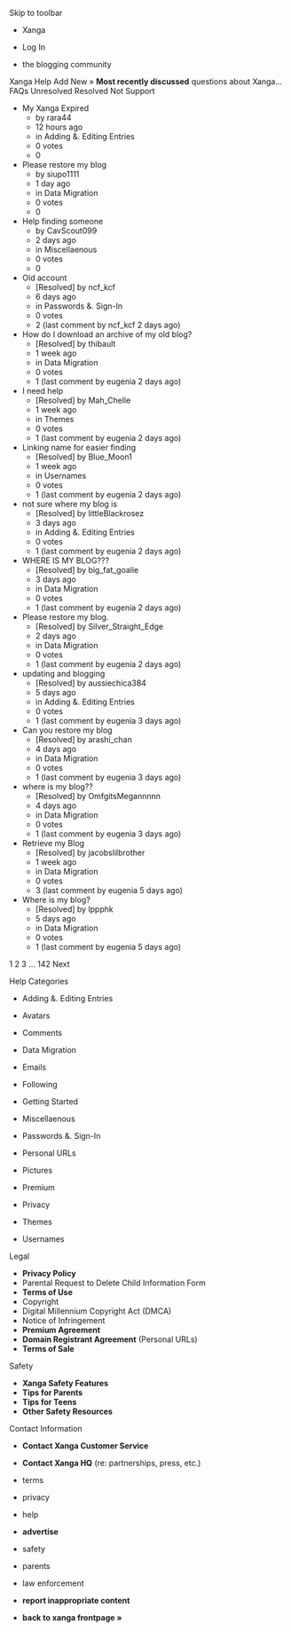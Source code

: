 Skip to toolbar

*   Xanga

*   Log In

*   the blogging community

Xanga Help Add New » **Most recently discussed** questions about Xanga… FAQs Unresolved Resolved Not Support

*   My Xanga Expired
    *   by rara44
    *   12 hours ago
    *   in Adding &. Editing Entries
    *   0 votes
    *   0
*   Please restore my blog
    *   by siupo1111
    *   1 day ago
    *   in Data Migration
    *   0 votes
    *   0
*   Help finding someone
    *   by CavScout099
    *   2 days ago
    *   in Miscellaenous
    *   0 votes
    *   0
*   Old account
    *   \[Resolved\] by ncf\_kcf
    *   6 days ago
    *   in Passwords &. Sign-In
    *   0 votes
    *   2 (last comment by ncf\_kcf 2 days ago)
*   How do I download an archive of my old blog?
    *   \[Resolved\] by thibault
    *   1 week ago
    *   in Data Migration
    *   0 votes
    *   1 (last comment by eugenia 2 days ago)
*   I need help
    *   \[Resolved\] by Mah\_Chelle
    *   1 week ago
    *   in Themes
    *   0 votes
    *   1 (last comment by eugenia 2 days ago)
*   Linking name for easier finding
    *   \[Resolved\] by Blue\_Moon1
    *   1 week ago
    *   in Usernames
    *   0 votes
    *   1 (last comment by eugenia 2 days ago)
*   not sure where my blog is
    *   \[Resolved\] by littleBlackrosez
    *   3 days ago
    *   in Adding &. Editing Entries
    *   0 votes
    *   1 (last comment by eugenia 2 days ago)
*   WHERE IS MY BLOG???
    *   \[Resolved\] by big\_fat\_goalie
    *   3 days ago
    *   in Data Migration
    *   0 votes
    *   1 (last comment by eugenia 2 days ago)
*   Please restore my blog.
    *   \[Resolved\] by Silver\_Straight\_Edge
    *   2 days ago
    *   in Data Migration
    *   0 votes
    *   1 (last comment by eugenia 2 days ago)
*   updating and blogging
    *   \[Resolved\] by aussiechica384
    *   5 days ago
    *   in Adding &. Editing Entries
    *   0 votes
    *   1 (last comment by eugenia 3 days ago)
*   Can you restore my blog
    *   \[Resolved\] by arashi\_chan
    *   4 days ago
    *   in Data Migration
    *   0 votes
    *   1 (last comment by eugenia 3 days ago)
*   where is my blog??
    *   \[Resolved\] by OmfgitsMegannnnn
    *   4 days ago
    *   in Data Migration
    *   0 votes
    *   1 (last comment by eugenia 3 days ago)
*   Retrieve my Blog
    *   \[Resolved\] by jacobslilbrother
    *   1 week ago
    *   in Data Migration
    *   0 votes
    *   3 (last comment by eugenia 5 days ago)
*   Where is my blog?
    *   \[Resolved\] by lppphk
    *   5 days ago
    *   in Data Migration
    *   0 votes
    *   1 (last comment by eugenia 5 days ago)

1 2 3 ... 142 Next

Help Categories

*   Adding &. Editing Entries
*   Avatars
*   Comments
*   Data Migration
*   Emails
*   Following
*   Getting Started
*   Miscellaenous

*   Passwords &. Sign-In
*   Personal URLs
*   Pictures
*   Premium
*   Privacy
*   Themes
*   Usernames

Legal

*   **Privacy Policy**
*   Parental Request to Delete Child Information Form
*   **Terms of Use**
*   Copyright
*   Digital Millennium Copyright Act (DMCA)
*   Notice of Infringement
*   **Premium Agreement**
*   **Domain Registrant Agreement** (Personal URLs)
*   **Terms of Sale**

Safety

*   **Xanga Safety Features**
*   **Tips for Parents**
*   **Tips for Teens**
*   **Other Safety Resources**

Contact Information

*   **Contact Xanga Customer Service**
*   **Contact Xanga HQ** (re: partnerships, press, etc.)

*   terms
*   privacy
*   help
*   **advertise**

*   safety
*   parents
*   law enforcement
*   **report inappropriate content**

*   **back to xanga frontpage »**
